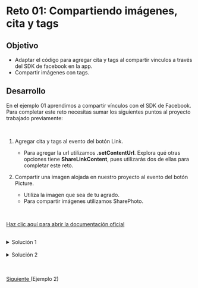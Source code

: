 # Reto 01: Compartiendo imágenes, cita y tags

## Objetivo

* Adaptar el código para agregar cita y tags al compartir vínculos a través del SDK de facebook en la app.
* Compartir imágenes con tags.

## Desarrollo

En el ejemplo 01 aprendimos a compartir vínculos con el SDK de Facebook. Para completar este reto necesitas sumar los siguientes puntos al proyecto trabajado previamente:

</br>

1. Agregar cita y tags al evento del botón Link.
  
    - Para agregar la url utilizamos **.setContentUrl**. Explora qué otras opciones tiene **ShareLinkContent**, pues utilizarás dos de ellas para completar este reto.

2. Compartir una imagen alojada en nuestro proyecto al evento del botón Picture. 

    - Utiliza la imagen que sea de tu agrado.
    - Para compartir imágenes utilizamos SharePhoto.

</br>

[Haz clic aquí para abrir la documentación oficial](https://developers.facebook.com/docs/sharing/android)

</br>

<details>
    <summary>Solución 1</summary>

  Evento botón Link
  ```kotlin
  val content = ShareLinkContent.Builder()
    .setContentUrl(Uri.parse("https://bedu.org/"))
    .setQuote("Logra + con BEDU")
    .setShareHashtag(
        ShareHashtag.Builder()
            .setHashtag("#RetaTuPotencial")
            .build()
    )
    .build()

  ShareDialog.show(this, content)
  ```

  <img src="assets/01.png" width="70%"/> 

</details>

</br>

<details>
    <summary>Solución 2</summary>
  
  Evento botón Picture
  ```kotlin
  val image = BitmapFactory.decodeResource(resources, R.drawable.bedu)
  val photo = SharePhoto.Builder()
      .setBitmap(image)
      .build()
  val photoContent = SharePhotoContent.Builder()
      .addPhoto(photo)
      .build()

  ShareDialog.show(this, photoContent)
  ```

  <img src="assets/02.png" width="70%"/>

</details>

</br>
</br>

[Siguiente ](../Ejemplo-02/README.md)(Ejemplo 2)
